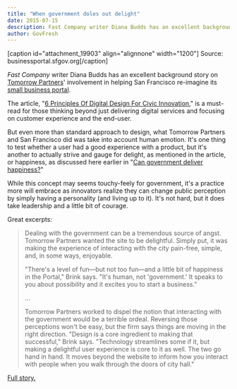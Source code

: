```yaml
---
title: "When government doles out delight"
date: 2015-07-15
description: Fast Company writer Diana Budds has an excellent background story on Tomorrow Partners' involvement in helping San Francisco re-imagine its small business portal.
author: GovFresh
---
```


[caption id="attachment_19903" align="alignnone" width="1200"] Source: businessportal.sfgov.org[/caption]

<em>Fast Company</em> writer Diana Budds has an excellent background story on <a href="http://www.tomorrowpartners.com/">Tomorrow Partners</a>' involvement in helping San Francisco re-imagine its <a href="http://businessportal.sfgov.org/">small business portal</a>.

The article, "<a href="http://www.fastcodesign.com/3048560/innovation-by-design/6-principles-of-digital-design-for-civic-innovation?utm_source">6 Principles Of Digital Design For Civic Innovation</a>," is a must-read for those thinking beyond just delivering digital services and focusing on customer experience and the end-user.

But even more than standard approach to design, what Tomorrow Partners and San Francisco did was take into account human emotion. It's one thing to test whether a user had a good experience with a product, but it's another to actually strive and gauge for delight, as mentioned in the article, or happiness, as discussed here earlier in "<a href="http://www.govfresh.com/2015/04/can-government-deliver-happiness/">Can government deliver happiness?</a>"

While this concept may seems touchy-feely for government, it's a practice more will embrace as innovators realize they can change public perception by simply having a personality (and living up to it). It's not hard, but it does take leadership and a little bit of courage.

Great excerpts:
<blockquote>Dealing with the government can be a tremendous source of angst. Tomorrow Partners wanted the site to be delightful. Simply put, it was making the experience of interacting with the city pain-free, simple, and, in some ways, enjoyable.

"There's a level of fun—but not too fun—and a little bit of happiness in the Portal," Brink says. "It's human, not 'government.' It speaks to you about possibility and it excites you to start a business."

...

Tomorrow Partners worked to dispel the notion that interacting with the government would be a terrible ordeal. Reversing those perceptions won't be easy, but the firm says things are moving in the right direction. "Design is a core ingredient to making that successful," Brink says. "Technology streamlines some if it, but making a delightful user experience is core to it as well. The two go hand in hand. It moves beyond the website to inform how you interact with people when you walk through the doors of city hall."</blockquote>
<a href="http://www.fastcodesign.com/3048560/innovation-by-design/6-principles-of-digital-design-for-civic-innovation?utm_source">Full story.</a>
